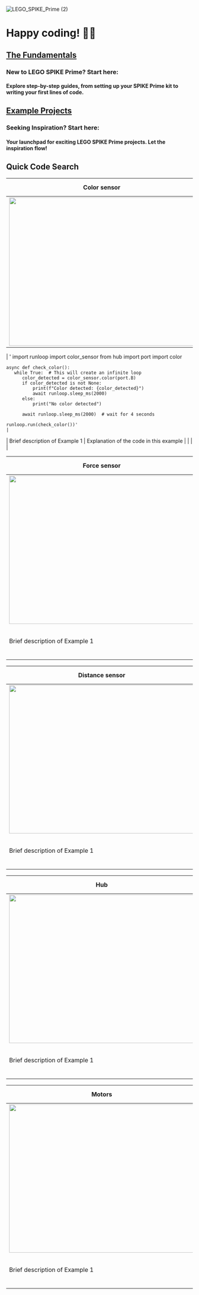 ![LEGO_SPIKE_Prime (2)](https://github.com/tconey01/legospikeprime-repo/assets/119706185/57541aa3-a0eb-41f1-a89f-007c188684f1)

# Happy coding! 🚀🔧

## [The Fundamentals](TheFundamentals)
### New to LEGO SPIKE Prime? Start here:
#### Explore step-by-step guides, from setting up your SPIKE Prime kit to writing your first lines of code.

## [Example Projects](ExampleProjects)
### Seeking Inspiration? Start here:
#### Your launchpad for exciting LEGO SPIKE Prime projects. Let the inspiration flow!

## **Quick Code Search**



| Color sensor                           | Code Snippet                           |
|---------------------------------|----------------------------------------|
| <img src="https://github.com/tconey01/legospikeprime-repo/assets/119706185/b604e2e9-c6cb-4ad3-827a-2c2206158ac3" width="500" height="400">
| 
   ' import runloop
    import color_sensor
    from hub import port
    import color

    async def check_color():
       while True:  # This will create an infinite loop
          color_detected = color_sensor.color(port.B)
          if color_detected is not None:
              print(f"Color detected: {color_detected}")
              await runloop.sleep_ms(2000)
          else:
              print("No color detected")

          await runloop.sleep_ms(2000)  # wait for 4 seconds

    runloop.run(check_color())'                                                    |
| Brief description of Example 1              | Explanation of the code in this example |
|                                             |                                         |

| Force sensor                          | Code Snippet                           |
|---------------------------------|----------------------------------------|
| <img src="https://github.com/tconey01/legospikeprime-repo/assets/119706185/95f8b808-f811-4a81-9804-e810ecf09ea1" width="500" height="400"> |       `from hub import color_sensor`              |
| Brief description of Example 1              | Explanation of the code in this example |
|                                             |                                         |

| Distance sensor                           | Code Snippet                           |
|---------------------------------|----------------------------------------|
| <img src="https://github.com/tconey01/legospikeprime-repo/assets/119706185/9d6b0a5b-4426-4bf6-abd2-97cd5b9b8e7f" width="500" height="400"> |       `from hub import color_sensor`              |
| Brief description of Example 1              | Explanation of the code in this example |
|                                             |                                         |

| Hub                           | Code Snippet                           |
|---------------------------------|----------------------------------------|
| <img src="https://github.com/tconey01/legospikeprime-repo/assets/119706185/d3353905-bfcd-4098-b764-7fb7994c7549" width="500" height="400"> |       `from hub import color_sensor`              |
| Brief description of Example 1              | Explanation of the code in this example |
|                                             |                                         |

| Motors                           | Code Snippet                           |
|---------------------------------|----------------------------------------|
| <img src="https://github.com/tconey01/legospikeprime-repo/assets/119706185/edbdae6f-0f32-4390-9b37-5ef9d69e2463" width="500" height="400"> |       `from hub import color_sensor`              |
| Brief description of Example 1              | Explanation of the code in this example |
|                                             |                                         |

                                           
